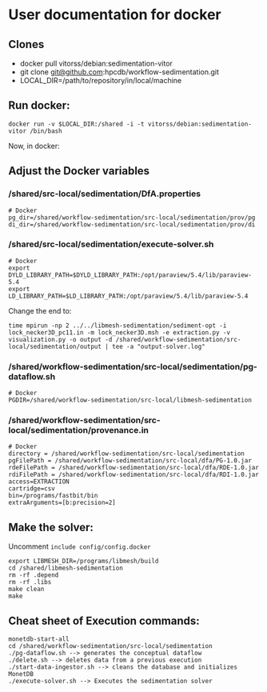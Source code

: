 # User documentation for docker

## Clones
- docker pull vitorss/debian:sedimentation-vitor
- git clone git@github.com:hpcdb/workflow-sedimentation.git
- LOCAL_DIR=/path/to/repository/in/local/machine

## Run docker:
```
docker run -v $LOCAL_DIR:/shared -i -t vitorss/debian:sedimentation-vitor /bin/bash
```
Now, in docker:

## Adjust the Docker variables

### /shared/src-local/sedimentation/DfA.properties
```
# Docker
pg_dir=/shared/workflow-sedimentation/src-local/sedimentation/prov/pg
di_dir=/shared/workflow-sedimentation/src-local/sedimentation/prov/di
```

### /shared/src-local/sedimentation/execute-solver.sh
```
# Docker
export DYLD_LIBRARY_PATH=$DYLD_LIBRARY_PATH:/opt/paraview/5.4/lib/paraview-5.4
export LD_LIBRARY_PATH=$LD_LIBRARY_PATH:/opt/paraview/5.4/lib/paraview-5.4
```

Change the end to:
```
time mpirun -np 2 ../../libmesh-sedimentation/sediment-opt -i lock_necker3D_pc11.in -m lock_necker3D.msh -e extraction.py -v visualization.py -o output -d /shared/workflow-sedimentation/src-local/sedimentation/output | tee -a "output-solver.log"
```

### /shared/workflow-sedimentation/src-local/sedimentation/pg-dataflow.sh
```
# Docker
PGDIR=/shared/workflow-sedimentation/src-local/libmesh-sedimentation
```

### /shared/workflow-sedimentation/src-local/sedimentation/provenance.in
```
# Docker
directory = /shared/workflow-sedimentation/src-local/sedimentation
pgFilePath = /shared/workflow-sedimentation/src-local/dfa/PG-1.0.jar
rdeFilePath = /shared/workflow-sedimentation/src-local/dfa/RDE-1.0.jar
rdiFilePath = /shared/workflow-sedimentation/src-local/dfa/RDI-1.0.jar
access=EXTRACTION
cartridge=csv
bin=/programs/fastbit/bin
extraArguments=[b:precision=2]
```

## Make the solver:

Uncomment `include config/config.docker`
```
export LIBMESH_DIR=/programs/libmesh/build
cd /shared/libmesh-sedimentation
rm -rf .depend
rm -rf .libs
make clean
make
```

## Cheat sheet of Execution commands:

```
monetdb-start-all
cd /shared/workflow-sedimentation/src-local/sedimentation
./pg-dataflow.sh --> generates the conceptual dataflow
./delete.sh --> deletes data from a previous execution
./start-data-ingestor.sh --> cleans the database and initializes MonetDB
./execute-solver.sh --> Executes the sedimentation solver
```
